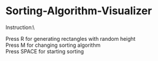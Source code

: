 # Sorting-Algorithm-Visualizer
Instruction:\

Press R for generating rectangles with random height\
Press M for changing sorting algorithm \
Press SPACE for starting sorting
